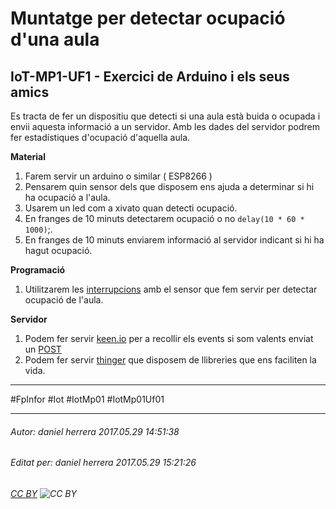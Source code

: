 # Muntatge per detectar ocupació d'una aula
## IoT-MP1-UF1 - Exercici de Arduino i els seus amics
Es tracta de fer un dispositiu que detecti si una aula està buida o ocupada i envii aquesta informació a un servidor. Amb les dades del servidor podrem fer estadístiques d'ocupació d'aquella aula.

**Material**

1. Farem servir un arduino o similar ( ESP8266 )
2. Pensarem quin sensor dels que disposem ens ajuda a determinar si hi ha ocupació a l'aula.
3. Usarem un led com a xivato quan detecti ocupació.
4. En franges de 10 minuts detectarem ocupació o no `delay(10 * 60 * 1000)`;.
5. En franges de 10 minuts enviarem informació al servidor indicant si hi ha hagut ocupació.

**Programació**

1. Utilitzarem les [interrupcions](https://www.arduino.cc/en/Reference/AttachInterrupt) amb el sensor que fem servir per detectar ocupació de l'aula.

**Servidor**

1. Podem fer servir [keen.io](http://keen.io) per a recollir els events si som valents enviat un [POST](https://techtutorialsx.com/2016/07/21/esp8266-post-requests/)
2. Podem fer servir [thinger](http://docs.thinger.io/arduino/#overview) que disposem de llibreries que ens faciliten la vida.

---

#FpInfor #Iot #IotMp01 #IotMp01Uf01

---

###### Autor: daniel herrera 2017.05.29 14:51:38
###### Editat per: daniel herrera 2017.05.29 15:21:26
###### [CC BY](https://creativecommons.org/licenses/by/4.0/) ![CC BY](https://licensebuttons.net/l/by/3.0/80x15.png)
